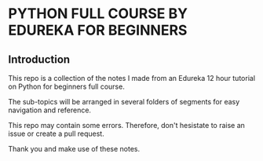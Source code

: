 # PYTHON FULL COURSE BY EDUREKA FOR BEGINNERS

## Introduction

This repo is a collection of the notes I made from an Edureka 12 hour tutorial on Python for beginners full course.

The sub-topics will be arranged in several folders of segments for easy navigation and reference.

This repo may contain some errors. Therefore, don't hesistate to raise an issue or create a pull request.

Thank you and make use of these notes.
